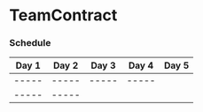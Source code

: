 # TeamContract

### Schedule
|Day 1|Day 2|Day 3|Day 4|Day 5|
|-----|-----|-----|-----|-----|
|-----|-----|-----|-----|
|-----|-----|